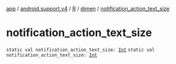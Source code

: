 [app](../../../index.md) / [android.support.v4](../../index.md) / [R](../index.md) / [dimen](index.md) / [notification_action_text_size](.)

# notification_action_text_size

`static val notification_action_text_size: `[`Int`](https://kotlinlang.org/api/latest/jvm/stdlib/kotlin/-int/index.html)
`static val notification_action_text_size: `[`Int`](https://kotlinlang.org/api/latest/jvm/stdlib/kotlin/-int/index.html)